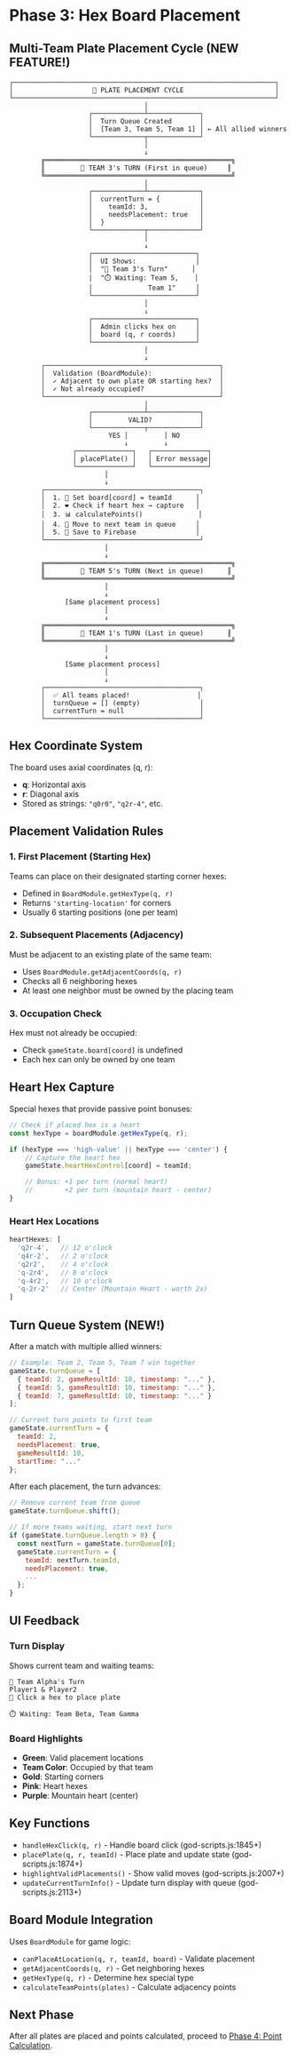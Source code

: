 # Phase 3: Hex Board Placement

## Multi-Team Plate Placement Cycle (NEW FEATURE!)

```
┌──────────────────────────────────────────────────────────────────┐
│                    📍 PLATE PLACEMENT CYCLE                       │
└──────────────────────────────────────────────────────────────────┘
                                  │
                    ┌─────────────┴─────────────┐
                    │  Turn Queue Created       │
                    │  [Team 3, Team 5, Team 1] │ ← All allied winners
                    └─────────────┬─────────────┘
                                  │
                                  ↓
        ╔═══════════════════════════════════════════════╗
        ║         🎯 TEAM 3's TURN (First in queue)     ║
        ╚═══════════════════════════════════════════════╝
                                  │
                    ┌─────────────┴─────────────┐
                    │  currentTurn = {          │
                    │    teamId: 3,             │
                    │    needsPlacement: true   │
                    │  }                        │
                    └─────────────┬─────────────┘
                                  │
                                  ↓
                    ┌──────────────────────────┐
                    │  UI Shows:               │
                    │  "🎯 Team 3's Turn"      │
                    │  "⏱️ Waiting: Team 5,    │
                    │              Team 1"     │
                    └──────────────────────────┘
                                  │
                                  ↓
                    ┌──────────────────────────┐
                    │  Admin clicks hex on     │
                    │  board (q, r coords)     │
                    └──────────────────────────┘
                                  │
                                  ↓
        ┌────────────────────────────────────────────┐
        │  Validation (BoardModule):                 │
        │  ✓ Adjacent to own plate OR starting hex?  │
        │  ✓ Not already occupied?                   │
        └────────────────────────────────────────────┘
                                  │
                    ┌─────────────┴─────────────┐
                    │         VALID?            │
                    └─────────────┬─────────────┘
                         YES │         │ NO
                             ↓         ↓
                ┌──────────────┐   ┌──────────────┐
                │ placePlate() │   │ Error message│
                └──────────────┘   └──────────────┘
                        │
                        ↓
        ┌───────────────────────────────────────┐
        │  1. 🎨 Set board[coord] = teamId      │
        │  2. ❤️ Check if heart hex → capture   │
        │  3. 📊 calculatePoints()              │
        │  4. 🎯 Move to next team in queue     │
        │  5. 💾 Save to Firebase               │
        └───────────────────────────────────────┘
                        │
                        ↓
        ╔═══════════════════════════════════════════════╗
        ║         🎯 TEAM 5's TURN (Next in queue)      ║
        ╚═══════════════════════════════════════════════╝
                        │
                        ↓
              [Same placement process]
                        │
                        ↓
        ╔═══════════════════════════════════════════════╗
        ║         🎯 TEAM 1's TURN (Last in queue)      ║
        ╚═══════════════════════════════════════════════╝
                        │
                        ↓
              [Same placement process]
                        │
                        ↓
        ┌───────────────────────────────────────┐
        │  ✅ All teams placed!                 │
        │  turnQueue = [] (empty)               │
        │  currentTurn = null                   │
        └───────────────────────────────────────┘
```

## Hex Coordinate System

The board uses axial coordinates (q, r):
- **q**: Horizontal axis
- **r**: Diagonal axis
- Stored as strings: `"q0r0"`, `"q2r-4"`, etc.

## Placement Validation Rules

### 1. First Placement (Starting Hex)
Teams can place on their designated starting corner hexes:
- Defined in `BoardModule.getHexType(q, r)`
- Returns `'starting-location'` for corners
- Usually 6 starting positions (one per team)

### 2. Subsequent Placements (Adjacency)
Must be adjacent to an existing plate of the same team:
- Uses `BoardModule.getAdjacentCoords(q, r)`
- Checks all 6 neighboring hexes
- At least one neighbor must be owned by the placing team

### 3. Occupation Check
Hex must not already be occupied:
- Check `gameState.board[coord]` is undefined
- Each hex can only be owned by one team

## Heart Hex Capture

Special hexes that provide passive point bonuses:

```javascript
// Check if placed hex is a heart
const hexType = boardModule.getHexType(q, r);

if (hexType === 'high-value' || hexType === 'center') {
    // Capture the heart hex
    gameState.heartHexControl[coord] = teamId;

    // Bonus: +1 per turn (normal heart)
    //        +2 per turn (mountain heart - center)
}
```

### Heart Hex Locations
```javascript
heartHexes: [
  'q2r-4',   // 12 o'clock
  'q4r-2',   // 2 o'clock
  'q2r2',    // 4 o'clock
  'q-2r4',   // 8 o'clock
  'q-4r2',   // 10 o'clock
  'q-2r-2'   // Center (Mountain Heart - worth 2x)
]
```

## Turn Queue System (NEW!)

After a match with multiple allied winners:

```javascript
// Example: Team 2, Team 5, Team 7 win together
gameState.turnQueue = [
  { teamId: 2, gameResultId: 10, timestamp: "..." },
  { teamId: 5, gameResultId: 10, timestamp: "..." },
  { teamId: 7, gameResultId: 10, timestamp: "..." }
];

// Current turn points to first team
gameState.currentTurn = {
  teamId: 2,
  needsPlacement: true,
  gameResultId: 10,
  startTime: "..."
};
```

After each placement, the turn advances:
```javascript
// Remove current team from queue
gameState.turnQueue.shift();

// If more teams waiting, start next turn
if (gameState.turnQueue.length > 0) {
  const nextTurn = gameState.turnQueue[0];
  gameState.currentTurn = {
    teamId: nextTurn.teamId,
    needsPlacement: true,
    ...
  };
}
```

## UI Feedback

### Turn Display
Shows current team and waiting teams:
```
🎯 Team Alpha's Turn
Player1 & Player2
📍 Click a hex to place plate

⏱️ Waiting: Team Beta, Team Gamma
```

### Board Highlights
- **Green**: Valid placement locations
- **Team Color**: Occupied by that team
- **Gold**: Starting corners
- **Pink**: Heart hexes
- **Purple**: Mountain heart (center)

## Key Functions

- `handleHexClick(q, r)` - Handle board click (god-scripts.js:1845+)
- `placePlate(q, r, teamId)` - Place plate and update state (god-scripts.js:1874+)
- `highlightValidPlacements()` - Show valid moves (god-scripts.js:2007+)
- `updateCurrentTurnInfo()` - Update turn display with queue (god-scripts.js:2113+)

## Board Module Integration

Uses `BoardModule` for game logic:
- `canPlaceAtLocation(q, r, teamId, board)` - Validate placement
- `getAdjacentCoords(q, r)` - Get neighboring hexes
- `getHexType(q, r)` - Determine hex special type
- `calculateTeamPoints(plates)` - Calculate adjacency points

## Next Phase

After all plates are placed and points calculated, proceed to [Phase 4: Point Calculation](phase-4-point-calculation.md).
